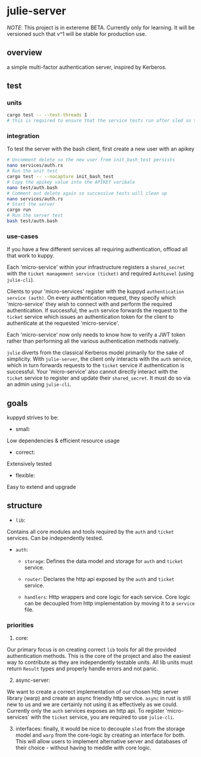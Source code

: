 # julie-server

*NOTE*: This project is in extereme BETA. Currently only for learning. It will be versioned such that v^1 will be stable for production use.

## overview

a simple multi-factor authentication server, inspired by Kerberos.

## test

### units
```bash
cargo test -- --test-threads 1
# this is required to ensure that the service tests run after sled so that a db is created
```

### integration
To test the server with the bash client, first create a new user with an apikey

```bash
# Uncomment delete so the new user from init_bash_test persists
nano services/auth.rs
# Run the unit test
cargo test -- --nocapture init_bash_test
# Copy the apikey value into the APIKEY varibale
nano test/auth.bash
# Comment out delete again so successive tests will clean up
nano services/auth.rs
# Start the server
cargo run
# Run the server test
bash test/auth.bash
```


### use-cases

If you have a few different services all requiring authentication, offload all that work to kuppy.

Each 'micro-service' within your infrastructure registers a `shared_secret` with the `ticket management service (ticket)` and required `AuthLevel` (using `julie-cli`). 

Clients to your 'micro-services' register with the kuppyd `authentication service (auth)`. On every authentication request, they specify which 'micro-service' they wish to connect with and perform the required authentication. If successful, the `auth` service forwards the request to the `ticket` service which issues an authentication token for the client to authenticate at the requested 'micro-service'.

Each 'micro-service' now only needs to know how to verify a JWT token rather than performing all the various authentication methods natively. 

`julie` diverts from the classical Kerberos model primarily for the sake of simplicity. With `julie-server`, the client only interacts with the `auth` service, which in turn forwards requests to the `ticket` service if authentication is successful. Your 'micro-service' also cannot directly interact with the `ticket` service to register and update their `shared_secret`. It must do so via an admin using `julie-cli`. 

## goals

kuppyd strives to be:

- small:

Low dependencies & efficient resource usage

- correct:

Extensively tested

- flexible:

Easy to extend and upgrade

## structure

- `lib`:

Contains all core modules and tools required by the `auth` and `ticket` services. Can be independently tested. 

- `auth`: 

    - `storage`: Defines the data model and storage for `auth` and `ticket` service.

    - `router`: Declares the http api exposed by the `auth` and `ticket` service.

    - `handlers`: Http wrappers and core logic for each service. Core logic can be decoupled from http implementation by moving it to a `service` file. 

### priorities

1. core: 

Our primary focus is on creating correct `lib` tools for all the provided authentication methods. This is the core of the project and also the easiest way to contribute as they are independently testable units. All lib units must return  `Result` types and properly handle errors and not panic.

2. async-server: 

We want to create a correct implementation of our chosen http server library (warp) and create an async friendly http service. `async` in rust is still new to us and we are certainly not using it as effectively as we could. Currently only the `auth` services exposes an http api. To register 'micro-services' with the `ticket` service, you are required to use `julie-cli`.

3. interfaces: finally, it would be nice to decouple `sled` from the storage model and `warp` from the core-logic by creating an interface for both. This will allow users to implement alternative server and databases of their choice - without having to meddle with core logic.

